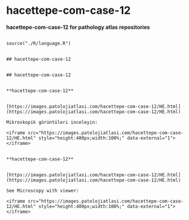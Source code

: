 # hacettepe-com-case-12



**hacettepe-com-case-12 for pathology atlas repositories**





```{r language hacettepe-com-case-12, echo=FALSE, include=TRUE}

source("./R/language.R")

```




```{asis, echo = (language == "TR")}

## hacettepe-com-case-12

```




```{asis, echo = (language == "EN")}

## hacettepe-com-case-12

```




```{asis, echo = (language == "TR")}

**hacettepe-com-case-12**


[https://images.patolojiatlasi.com/hacettepe-com-case-12/HE.html](https://images.patolojiatlasi.com/hacettepe-com-case-12/HE.html)

Mikroskopik görüntüleri inceleyin:

<iframe src="https://images.patolojiatlasi.com/hacettepe-com-case-12/HE.html" style="height:400px;width:100%;" data-external="1"></iframe>

```




```{asis, echo = (language == "EN")}

**hacettepe-com-case-12**


[https://images.patolojiatlasi.com/hacettepe-com-case-12/HE.html](https://images.patolojiatlasi.com/hacettepe-com-case-12/HE.html)

See Microscopy with viewer: 

<iframe src="https://images.patolojiatlasi.com/hacettepe-com-case-12/HE.html" style="height:400px;width:100%;" data-external="1"></iframe>

```


